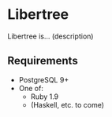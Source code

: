 # Libertree

Libertree is... (description)

## Requirements

* PostgreSQL 9+
* One of:
  * Ruby 1.9
  * (Haskell, etc. to come)

